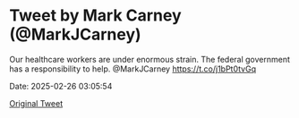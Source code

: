 # Tweet by Mark Carney (@MarkJCarney)

Our healthcare workers are under enormous strain. The federal government has a responsibility to help. @MarkJCarney https://t.co/j1bPt0tvGq

Date: 2025-02-26 03:05:54

[Original Tweet](https://x.com/MarkJCarney/status/1894584647809478970)
